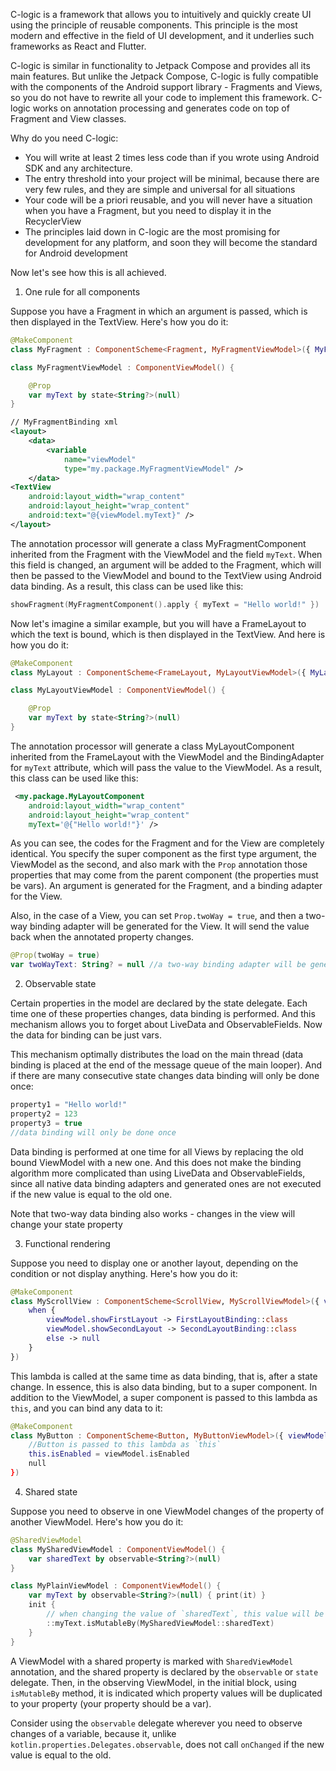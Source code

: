 C-logic is a framework that allows you to intuitively and quickly create UI using the principle of reusable components.
This principle is the most modern and effective in the field of UI development, and it underlies such frameworks as React and Flutter.

C-logic is similar in functionality to Jetpack Compose and provides all its main features.
But unlike the Jetpack Compose, C-logic is fully compatible with the components of the Android support library - Fragments and Views, so you do not have to rewrite all your code to implement this framework.
C-logic works on annotation processing and generates code on top of Fragment and View classes.

Why do you need C-logic:
- You will write at least 2 times less code than if you wrote using Android SDK and any architecture.
- The entry threshold into your project will be minimal, because there are very few rules, and they are simple and universal for all situations
- Your code will be a priori reusable, and you will never have a situation when you have a Fragment, but you need to display it in the RecyclerView
- The principles laid down in C-logic are the most promising for development for any platform, and soon they will become the standard for Android development

Now let's see how this is all achieved.

1. One rule for all components

Suppose you have a Fragment in which an argument is passed, which is then displayed in the TextView. Here's how you do it:
```kotlin
@MakeComponent
class MyFragment : ComponentScheme<Fragment, MyFragmentViewModel>({ MyFragmentBinding::class })

class MyFragmentViewModel : ComponentViewModel() {

    @Prop
    var myText by state<String?>(null)
}
```
```xml
// MyFragmentBinding xml
<layout>
    <data>
        <variable
            name="viewModel"
            type="my.package.MyFragmentViewModel" />
    </data>
<TextView
    android:layout_width="wrap_content"
    android:layout_height="wrap_content"
    android:text="@{viewModel.myText}" />
</layout>
```
The annotation processor will generate a class MyFragmentComponent inherited from the Fragment with the ViewModel and the field `myText`.
When this field is changed, an argument will be added to the Fragment, which will then be passed to the ViewModel and bound to the TextView using Android data binding.
As a result, this class can be used like this:
```kotlin
showFragment(MyFragmentComponent().apply { myText = "Hello world!" })
```

Now let's imagine a similar example, but you will have a FrameLayout to which the text is bound, which is then displayed in the TextView.
And here is how you do it:
```kotlin
@MakeComponent
class MyLayout : ComponentScheme<FrameLayout, MyLayoutViewModel>({ MyLayoutBinding::class }) // MyLayoutBinding xml is the same as MyFragmentBinding xml

class MyLayoutViewModel : ComponentViewModel() {

    @Prop
    var myText by state<String?>(null)
}
```
The annotation processor will generate a class MyLayoutComponent inherited from the FrameLayout with the ViewModel and the BindingAdapter for `myText` attribute, which will pass the value to the ViewModel.
As a result, this class can be used like this:
```xml
 <my.package.MyLayoutComponent
    android:layout_width="wrap_content"
    android:layout_height="wrap_content"
    myText='@{"Hello world!"}' />
```
As you can see, the codes for the Fragment and for the View are completely identical.
You specify the super component as the first type argument, the ViewModel as the second, and also mark with the `Prop` annotation those properties that may come from the parent component (the properties must be vars).
An argument is generated for the Fragment, and a binding adapter for the View.

Also, in the case of a View, you can set `Prop.twoWay = true`, and then a two-way binding adapter will be generated for the View. It will send the value back when the annotated property changes.
```kotlin
@Prop(twoWay = true)
var twoWayText: String? = null //a two-way binding adapter will be generated
```
2. Observable state

Certain properties in the model are declared by the state delegate. Each time one of these properties changes, data binding is performed.
And this mechanism allows you to forget about LiveData and ObservableFields.
Now the data for binding can be just vars.

This mechanism optimally distributes the load on the main thread (data binding is placed at the end of the message queue of the main looper).
And if there are many consecutive state changes data binding will only be done once:
```kotlin
property1 = "Hello world!"
property2 = 123
property3 = true
//data binding will only be done once
```

Data binding is performed at one time for all Views by replacing the old bound ViewModel with a new one.
And this does not make the binding algorithm more complicated than using LiveData and ObservableFields, since all native data binding adapters and generated ones are not executed if the new value is equal to the old one.

Note that two-way data binding also works - changes in the view will change your state property

3. Functional rendering

Suppose you need to display one or another layout, depending on the condition or not display anything.
Here's how you do it:
```kotlin
@MakeComponent
class MyScrollView : ComponentScheme<ScrollView, MyScrollViewModel>({ viewModel ->
    when {
        viewModel.showFirstLayout -> FirstLayoutBinding::class
        viewModel.showSecondLayout -> SecondLayoutBinding::class
        else -> null
    }
})
```
This lambda is called at the same time as data binding, that is, after a state change.
In essence, this is also data binding, but to a super component. In addition to the ViewModel, a super component is passed to this lambda as `this`, and you can bind any data to it:
```kotlin
@MakeComponent
class MyButton : ComponentScheme<Button, MyButtonViewModel>({ viewModel ->
    //Button is passed to this lambda as `this`
    this.isEnabled = viewModel.isEnabled
    null
})
```

4. Shared state

Suppose you need to observe in one ViewModel changes of the property of another ViewModel. Here's how you do it:
```kotlin
@SharedViewModel
class MySharedViewModel : ComponentViewModel() {
    var sharedText by observable<String?>(null)
}

class MyPlainViewModel : ComponentViewModel() {
    var myText by observable<String?>(null) { print(it) }
    init {
        // when changing the value of `sharedText`, this value will be set to `myText`
        ::myText.isMutableBy(MySharedViewModel::sharedText)
    }
}
```
A ViewModel with a shared property is marked with `SharedViewModel` annotation, and the shared property is declared by the `observable` or `state` delegate.
Then, in the observing ViewModel, in the initial block, using `isMutableBy` method, it is indicated which property values will be duplicated to your property (your property should be a var).

Consider using the `observable` delegate wherever you need to observe changes of a variable, because it, unlike `kotlin.properties.Delegates.observable`, does not call `onChanged` if the new value is equal to the old.